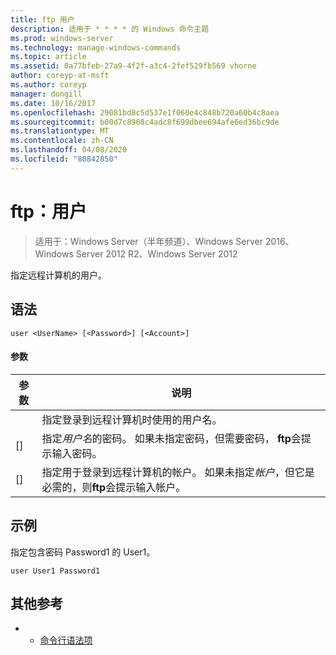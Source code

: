 ```yaml
---
title: ftp 用户
description: 适用于 * * * * 的 Windows 命令主题
ms.prod: windows-server
ms.technology: manage-windows-commands
ms.topic: article
ms.assetid: 0a77bfeb-27a9-4f2f-a3c4-2fef529fb569 vhorne
author: coreyp-at-msft
ms.author: coreyp
manager: dongill
ms.date: 10/16/2017
ms.openlocfilehash: 29081bd8c5d537e1f060e4c848b720a60b4c8aea
ms.sourcegitcommit: b00d7c8968c4adc8f699dbee694afe6ed36bc9de
ms.translationtype: MT
ms.contentlocale: zh-CN
ms.lasthandoff: 04/08/2020
ms.locfileid: "80842850"
---
```

# <a name="ftp-user"></a>ftp：用户

>适用于：Windows Server（半年频道）、Windows Server 2016、Windows Server 2012 R2、Windows Server 2012

指定远程计算机的用户。   
## <a name="syntax"></a>语法  
```  
user <UserName> [<Password>] [<Account>]  
```  
#### <a name="parameters"></a>参数  

|  参数   |                                                                      说明                                                                      |
|--------------|-------------------------------------------------------------------------------------------------------------------------------------------------------|
|  <UserName>  |                                          指定登录到远程计算机时使用的用户名。                                           |
| [<Password>] |               指定*用户名*的密码。 如果未指定密码，但需要密码， **ftp**会提示输入密码。               |
| [<Account>]  | 指定用于登录到远程计算机的帐户。 如果未指定*帐户*，但它是必需的，则**ftp**会提示输入帐户。 |

## <a name="examples"></a><a name=BKMK_Examples></a>示例  
指定包含密码 Password1 的 User1。  
```  
user User1 Password1  
```  
## <a name="additional-references"></a>其他参考  
-   - [命令行语法项](command-line-syntax-key.md)  
